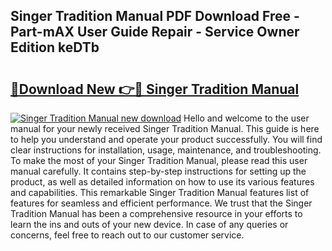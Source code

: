 ## Singer Tradition Manual PDF Download Free - Part-mAX User Guide Repair - Service Owner Edition keDTb

# <h2><a href="http://cf22580.oget.top/?id=Singer+Tradition+Manual">🔗Download New 👉🔴 Singer Tradition Manual</a></h2>

[![Singer Tradition Manual new download](https://i.imgur.com/5g1atiW.png)](http://cf22580.oget.top/?id=Singer+Tradition+Manual)
Hello and welcome to the user manual for your newly received Singer Tradition Manual. This guide is here to help you understand and operate your product successfully. You will find clear instructions for installation, usage, maintenance, and troubleshooting. To make the most of your Singer Tradition Manual, please read this user manual carefully. It contains step-by-step instructions for setting up the product, as well as detailed information on how to use its various features and capabilities. This remarkable Singer Tradition Manual features list of features for seamless and efficient performance. We trust that the Singer Tradition Manual has been a comprehensive resource in your efforts to learn the ins and outs of your new device. In case of any queries or concerns, feel free to reach out to our customer service.
